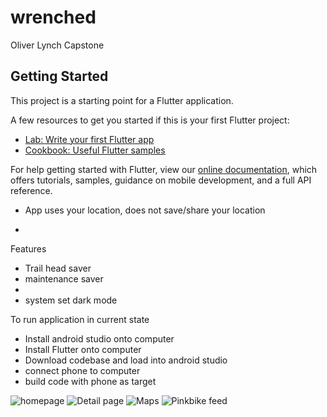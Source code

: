 # wrenched

Oliver Lynch Capstone

## Getting Started

This project is a starting point for a Flutter application.

A few resources to get you started if this is your first Flutter project:

- [Lab: Write your first Flutter app](https://flutter.dev/docs/get-started/codelab)
- [Cookbook: Useful Flutter samples](https://flutter.dev/docs/cookbook)

For help getting started with Flutter, view our
[online documentation](https://flutter.dev/docs), which offers tutorials,
samples, guidance on mobile development, and a full API reference.


- App uses your location, does not save/share your location


- 


Features
 - Trail head saver
 - maintenance saver
 -
 - system set dark mode


To run application in current state
- Install android studio onto computer
- Install Flutter onto computer
- Download codebase and load into android studio
- connect phone to computer
- build code with phone as target

![homepage](data/Images/Github/image2.png)
![Detail page](data/Images/Github/image1.png)
![Maps](data/Images/Github/image4.png)
![Pinkbike feed](data/Images/Github/image3.png)


